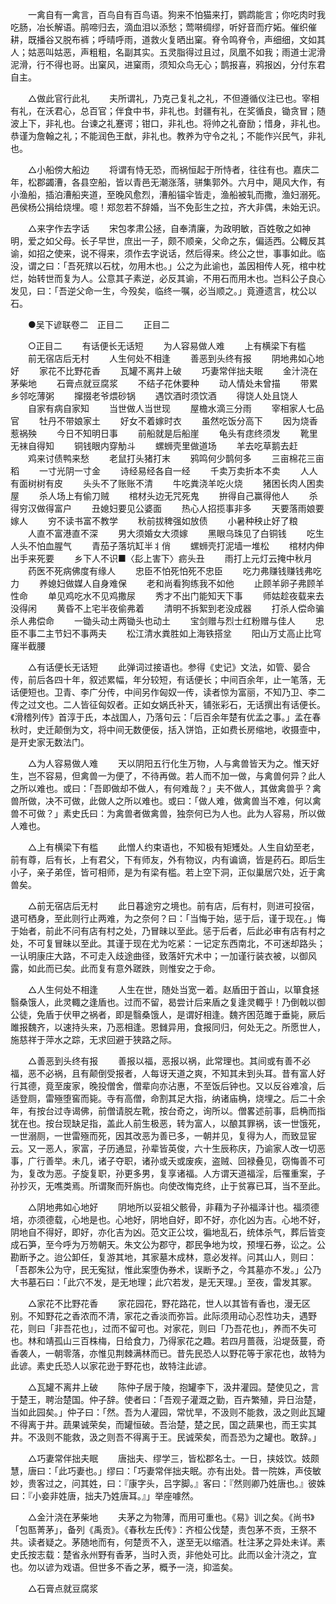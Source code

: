 <!-- { "loadSidebar": true } -->
　　一禽自有一禽言，百鸟自有百鸟语。狗来不怕猫来打，鹦鹉能言；你吃肉时我吃肠，冶长解语。鹃啼归去，滴血泪以添愁；莺啭绸缪，听好音而疗妬。催织催耕，既播谷又脱布裤；呼晴呼雨，道救火复晒出窠。脊令鸣脊令，声细细，文如其人；姑恶叫姑恶，声粗粗，名副其实。五灵脂得过且过，凤凰不如我；雨道士泥滑泥滑，行不得也哥。出窠风，进窠雨，须知众鸟无心；鹊报喜，鸦报凶，分付东君自主。

　　△做此官行此礼 
　　夫所谓礼，乃克己复礼之礼，不但遵循仪注已也。宰相有礼，在沃君心，总百官；伴食中书，非礼也。封疆有礼，在奖循良，锄贪冒；随波上下，非礼也。台谏之礼蹇谔；钳口，非礼也。将帅之礼奋励；惜身，非礼也。恭谨为詹翰之礼；不能润色王猷，非礼也。教养为守令之礼；不能作兴民气，非礼也。

　　△小船傍大船边 
　　将谓有恃无恐，而祸恒起于所恃者，往往有也。嘉庆二年，松郡蠲漕，各县空船，皆以青邑无潮涨落，骈集郭外。六月中，飓风大作，有小渔船，插泊漕船夹道，至晚风愈烈，漕船锚伞皆走，渔船被轧而撒，渔妇溺死。邑侯杨公捐给烧埋。噫！郑忽若不辞婚，当不免彭生之拉，齐大非偶，未始无识。

　　△来字作去字话 
　　宋包孝肃公拯，自奉清廉，为政明敏，百姓敬之如神明，爱之如父母。长子早世，庶出一子，颇不顺亲，父命之东，偏适西。公輙反其谕，如招之使来，说不得来，须作去字说话，然后得来。终公之世，事事如此。临没，谓之曰：「吾死殡以石枕，勿用木也。」公之为此谕也，盖因相传人死，棺中枕烂，始转世而复为人。公意其子素逆，必反其谕，不用石而用木也。岂料公子良心发见，曰：「吾逆父命一生，今殁矣，临终一嘱，必当顺之。」竟遵遗言，枕公以石。

　　●吴下谚联卷二　正目二 
　　正目二

　　○正目二
　　有话便长无话短 
　　为人容易做人难 
　　上有横梁下有槛 
　　前无宿店后无村 
　　人生何处不相逢 
　　善恶到头终有报 
　　阴地弗如心地好 
　　家花不比野花香 
　　瓦罐不离井上破 
　　巧妻常伴拙夫眠 
　　金汁浇在茅柴地 
　　石膏点就豆腐浆 
　　不结子花休要种 
　　动人情处未曾描 
　　带累乡邻吃薄粥 
　　撺掇老爷煨砂锅 
　　遇饮酒时须饮酒 
　　得饶人处且饶人 
　　自家有病自家知 
　　当世做人当世现 
　　屋檐水滴三分雨 
　　宰相家人七品官 
　　牡丹不带娘家土 
　　好女不着嫁时衣 
　　虽然吃饭分高下 
　　因为烧香惹祸殃 
　　今日不知明日事 
　　前船就是后船崖 
　　龟头有痣终须发 
　　靴里无袜自得知 
　　铜钱眼内穿觔斗 
　　螺蛳壳里做道场 
　　羊去吃草鹅去赶 
　　鸡来讨债鸭来愁 
　　老鼠打头猪打末 
　　鸦鸣何少鹊何多 
　　三亩棉花三亩稻 
　　一寸光阴一寸金 
　　诗经易经各自一经 
　　千卖万卖折本不卖 
　　人人有面树树有皮 
　　头头不了账账不清 
　　牛吃粪浇羊吃火烧 
　　猪困长肉人困卖屋 
　　杀人场上有偷刀贼 
　　棺材头边无咒死鬼 
　　拚得自己赢得他人 
　　杀得穷汉做得富户 
　　丑媳妇要见公婆面 
　　热心人招揽事非多 
　　天要落雨娘要嫁人 
　　穷不读书富不教学 
　　秋前拔稗强如放债 
　　小暑种秧止好了粮 
　　人直不富港直不深 
　　男大须婚女大须嫁 
　　黑眼乌珠见了白铜钱 
　　吃生人头不怕血腥气 
　　青茄子落坑缸半丬俏 
　　螺蛳壳打泥墙一堆松 
　　棺材内伸出手来死要 
　　乡下人不识■〈髟上害下〉疬头丑 
　　雨打上元灯云掩中秋月 
　　药医不死病佛度有缘人 
　　忠臣不怕死怕死不忠臣 
　　吃力弗赚钱赚钱弗吃力 
　　养媳妇做媒人自身难保 
　　老和尚看狗练我不如他 
　　止顾羊卵子弗顾羊性命 
　　单见鸡吃水不见鸡撒尿 
　　秀才不出门能知天下事 
　　师姑趁夜载来去没得闲 
　　黄昏不上宅半夜偷弗着 
　　清明不拆絮到老没成器 
　　打杀人偿命骗杀人弗偿命 
　　一锄头动土两锄头也动土 
　　宝剑赠与烈士红粉赠与佳人 
　　忠臣不事二主节妇不事两夫 
　　松江清水粪胜如上海铁搭坌 
　　阳山万丈高止比穹窿半截腰 

　　△有话便长无话短 
　　此弹词过接语也。参得《史记》文法，如管、晏合传，前后各四十年，叙述累幅，年分较短，有话便长；中间百余年，止一笔落，无话便短也。卫青、李广分传，中间另作匈奴一传，读者惊为富丽，不知乃卫、李二传之过文也。二人皆征匈奴者。正如女娲氏补天，铺张彩石，无话撰出有话便长。《滑稽列传》首淳于氏，本战国人，乃落句云：「后百余年楚有优孟之事。」孟在春秋时，史迁颠倒为文，将中间无数便佞，括入饼馅，正如费长房缩地，收摄壸中，是开史家无数法门。

　　△为人容易做人难 
　　天以阴阳五行化生万物，人与禽兽皆天为之。惟天好生，岂不容易，但禽兽一为便了，不待再做。若人而不加一做，与禽兽何异？此人之所以难也。或曰：「吾即做却不做人，有何难哉？」夫不做人，其做禽兽乎？禽兽所做，决不可做，此做人之所以难也。或曰：「做人难，做禽兽当不难，何以禽兽不可做？」素史氏曰：为禽兽者做禽兽，独奈何已为人也。此为人容易，所以做人难也。

　　△上有横梁下有槛 
　　此憎人约束语也，不知极有矩矱处。人生自幼至老，前有尊，后有长，上有君父，下有师友，外有物议，内有谝谪，皆是药石。即后生小子，亲子弟侄，皆可相师，是为有梁有槛。若上空下洞，正似巢居穴处，近于禽兽矣。

　　△前无宿店后无村 
　　此日暮途穷之境也。前有店，后有村，则进可投宿，退可栖身，至此则行止两难，为之奈何？曰：「当悔于始，惩于后，谨于现在。」悔于始者，前此不问有店有村之处，乃冒昧以至此。惩于后者，后此必审有店有村之处，不可复冒昧以至此。其谨于现在尤为吃紧：一记定东西南北，不可迷却路头；一认明康庄大路，不可走入歧途曲径，致落奸宄术中；一加谨行装衣被，以御风露，如此而已矣。此而复有意外蹉跌，则惟安之于命。

　　△人生何处不相逢 
　　人生在世，随处当宽一着。赵盾田于首山，以箪食拯翳桑饿人，此灵輙之逢盾也。过而不留，曷尝计后来盾之复逢灵輙乎！乃倒戟以御公徒，免盾于伏甲之祸者，即是翳桑饿人，是谓好相逢。魏齐困范雎于垂毙，厥后雎报魏齐，以速持头来，乃恶相逢。恩雠异用，食报同归，何处无之。所愿世人，施慈祥于萍水之踪，无求回避于狭路之际。

　　△善恶到头终有报 
　　善报以福，恶报以祸，此常理也。其间或有善不必福，恶不必祸，且有颠倒受报者，人每讶天道之爽，不知其未到头耳。昔有富人好行其德，竟至废家，晚投僧舍，僧辈向亦沾惠，不至饭后钟也。又以反谷难飡，后适登厕，雷殛堕窖而毙。寺有高僧，命割其足大指，纳诸庙桷，烧埋之。后二十余年，有按台过寺谒佛，前僧请脱左靴，按台奇之，询所以。僧畧述前事，启桷而指犹在也。按台现缺足指，盖此人前生极恶，转为富人，以酿其罪祸，该一世饿死，一世溺厕，一世雷殛而死，因其改恶为善已多，一朝并见，复得为人，而致显宦云。又一恶人，家富，子历通显，孙辈皆英俊，六十生辰称庆，乃谕家人改一切恶事，广行善举。未几，诸子夺职，诸孙或夭或废疾，盗贼、回禄叠见，窃悔善不可为，复改为恶。子旋复职，孙更多男，复享诸福。人方谓天道福淫，后罹重案，子孙抄灭，无噍类焉。所谓聚而歼旃也。向使改悔克终，止于贫寡已耳，当不至此。

　　△阴地弗如心地好 
　　阴地所以妥祖父骸骨，非藉为子孙福泽计也。福须德培，亦须德载，心地是也。心地好，阴地自好，即不好，亦化凶为吉。心地不好，阴地自不得好，即好，亦化吉为凶。范文正公坟，徧地乱石，统体杀气，葬后皆变成石笋，至今呼为万笏朝天。朱文公为郡守，郡民争地为坟，预埋石券，讼之。公勘断予之。迨公卸任，复游其地，其家墓木成林，意必发祥。问其山人，则曰：「吾郡朱公为守，民无寃狱，惟此案堕伪券术，误断予之，今其墓亦不发。」公乃大书墓石曰：「此穴不发，是无地理；此穴若发，是无天理。」至夜，雷发其冢。

　　△家花不比野花香 
　　家花园花，野花路花，世人以其皆有香也，漫无区别。不知野花之香浓而不清，家花之香淡而弥旨。此际须用动心忍性功夫，遇野花，则曰「非吾花也」，过而不留可也。对家花，则曰「乃吾花也」，养而不失可也。林和靖孤山三百株梅，日给食力，乃得家花之趣。若四月蔷薇，沿堤蔹蔓，奇香袭人，一朝零落，亦惟见荆棘满林而已。昔先民恐人以野花等于家花也，故特为此谚。素史氏恐人以家花逊于野花也，故特注此谚。

　　△瓦罐不离井上破 
　　陈仲子居于陵，抱罐李下，汲井灌园。楚使见之，言于楚王，聘治楚国。仲子辞。使者曰：「吾观子灌溉之勤，百卉繁殖，异日治楚，当如此园矣。」仲子曰：「然。吾为人灌园，常忧旱，不汲则不能救，汲之则此瓦罐不得离于井。蔬果诚荣矣，而罐恒破。吾治楚，楚之民，国之蔬果也，而王实其井。不汲则不能救，汲之则吾不得离于王。民诚荣矣，而吾恐为之罐也。敢辞。」

　　△巧妻常伴拙夫眠 
　　唐拙夫、缪学三，皆松郡名士。一日，挟妓饮。妓颇慧，唐曰：「此巧妻也。」缪曰：「巧妻常伴拙夫眠。亦有出处。昔一院姝，声伎敏妙，贵客过之，问其姓，曰：『康字头，吕字脚。』客曰：『然则卿乃姓唐也。』彼姝曰：『小妾非姓唐，拙夫乃姓唐耳。』」举座噱然。

　　△金汁浇在茅柴地 
　　夫茅之为物薄，而用可重也。《易》训之矣。《尚书》「包匦菁茅」，备列《禹贡》。《春秋左氏传》：齐桓公伐楚，责包茅不贡，王祭不共。读者疑之。茅随地而有，何楚贡不入，遂至无以缩酒。杜注茅之异处未详。素史氏按志载：楚省永州野有香茅，当时入贡，非他处可比。此而以金汁浇之，宜也。勿以谚为戏语。但世多不香之茅，概予一浇，抑滥矣。

　　△石膏点就豆腐浆 
